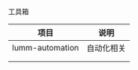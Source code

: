 工具箱

| 项目            | 说明       |
| --------------- | ---------- |
| lumm-automation | 自动化相关 |
|                 |            |
|                 |            |

